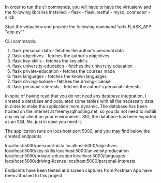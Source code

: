 In order to run the cli commands, you will have to have the virtualenv and the following libraries installed:
    - flask
    - flask_restful
    - mysql.connector
    - click

Start the virtualenv and provide the following command 'setx FLASK_APP "app.py"'

CLI commands:
1. flask personal-data - fetches the author's personal data
2. flask objectives - fetches the author's objectives
3. flask key-skills - fetches the key skills
4. flask university-education - fetches the university education
5. flask private-education - fetches the courses made
6. flask languages - fetches the known languages
7. flask driving-license - fetches the driving-license
8. flask personal-interests - fetches the author's personal interests


In spite of having read that you do not need any database integration, I created a database and populated some tables with all the necessary data, in order to make the application more dynamic. The database has been hosted on the internet at freemysqlhosting.net, so you do not need to install any mysql client on your environment. Still, the database has been exported as an SQL file, just in case you need it.

The application runs on localhost port 5000, and you may find below the created endpoints:

localhost:5000/personal-data
localhost:5000/objectives
localhost:5000/key-skills
localhost:5000/university-education
localhost:5000/private-education
localhost:5000/languages
localhost:5000/driving-license
localhost:5000/personal-interests

Endpoints have been tested and screen captures from Postman App have been attached to this project
